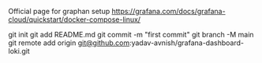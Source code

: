Official page for graphan setup
https://grafana.com/docs/grafana-cloud/quickstart/docker-compose-linux/

git init
git add README.md
git commit -m "first commit"
git branch -M main
git remote add origin git@github.com:yadav-avnish/grafana-dashboard-loki.git